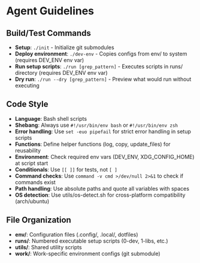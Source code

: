 # Agent Guidelines

## Build/Test Commands
- **Setup**: `./init` - Initialize git submodules
- **Deploy environment**: `./dev-env` - Copies configs from env/ to system (requires DEV_ENV env var)
- **Run setup scripts**: `./run [grep_pattern]` - Executes scripts in runs/ directory (requires DEV_ENV env var)
- **Dry run**: `./run --dry [grep_pattern]` - Preview what would run without executing

## Code Style
- **Language**: Bash shell scripts
- **Shebang**: Always use `#!/usr/bin/env bash` or `#!/usr/bin/env zsh`
- **Error handling**: Use `set -euo pipefail` for strict error handling in setup scripts
- **Functions**: Define helper functions (log, copy, update_files) for reusability
- **Environment**: Check required env vars (DEV_ENV, XDG_CONFIG_HOME) at script start
- **Conditionals**: Use `[[ ]]` for tests, not `[ ]`
- **Command checks**: Use `command -v cmd >/dev/null 2>&1` to check if commands exist
- **Path handling**: Use absolute paths and quote all variables with spaces
- **OS detection**: Use utils/os-detect.sh for cross-platform compatibility (arch/ubuntu)

## File Organization
- **env/**: Configuration files (.config/, .local/, dotfiles)
- **runs/**: Numbered executable setup scripts (0-dev, 1-libs, etc.)
- **utils/**: Shared utility scripts
- **work/**: Work-specific environment configs (git submodule)
